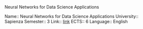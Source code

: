 Neural Networks for Data Science Applications

Name:: Neural Networks for Data Science Applications
University:: Sapienza
Semester:: 3
Link:: [link](http://datascience.i3s.uniroma1.it/it/node/5829)
ECTS:: 6
Language:: English